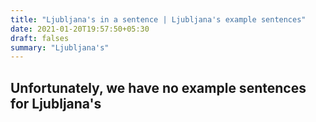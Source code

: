 ```yaml
---
title: "Ljubljana's in a sentence | Ljubljana's example sentences"
date: 2021-01-20T19:57:50+05:30
draft: falses
summary: "Ljubljana's"
---
```

## Unfortunately, we have no example sentences for Ljubljana's                 
